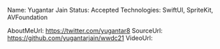 Name: Yugantar Jain
Status: Accepted
Technologies: SwiftUI, SpriteKit, AVFoundation

AboutMeUrl: https://twitter.com/yugantar8
SourceUrl: https://github.com/yugantarjain/wwdc21
VideoUrl: 

<!---
EXAMPLE
Name: John Appleseed
Status: Submitted <or> Winner <or> Distinguished <or> Rejected
Technologies: SwiftUI, RealityKit, CoreGraphic

AboutMeUrl: https://linkedin.com/in/johnappleseed
SourceUrl: https://github.com/johnappleseed/wwdc2025
VideoUrl: https://youtu.be/ABCDE123456
-->
